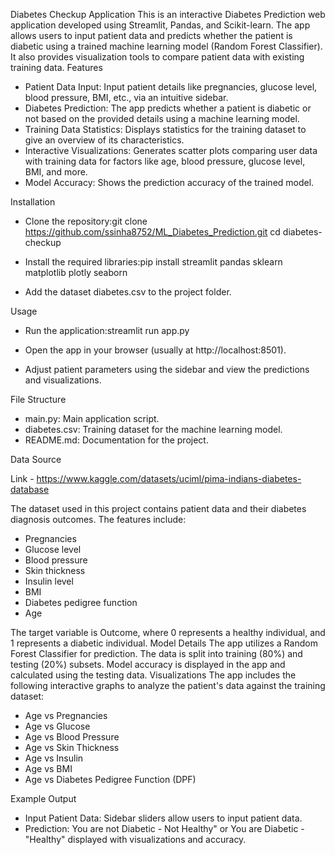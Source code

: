 Diabetes Checkup Application
This is an interactive Diabetes Prediction web application developed using Streamlit, Pandas, and Scikit-learn. The app allows users to input patient data and predicts whether the patient is diabetic using a trained machine learning model (Random Forest Classifier). It also provides visualization tools to compare patient data with existing training data.
Features
- Patient Data Input: Input patient details like pregnancies, glucose level, blood pressure, BMI, etc., via an intuitive sidebar.
- Diabetes Prediction: The app predicts whether a patient is diabetic or not based on the provided details using a machine learning model.
- Training Data Statistics: Displays statistics for the training dataset to give an overview of its characteristics.
- Interactive Visualizations: Generates scatter plots comparing user data with training data for factors like age, blood pressure, glucose level, BMI, and more.
- Model Accuracy: Shows the prediction accuracy of the trained model.

Installation
- Clone the repository:git clone https://github.com/ssinha8752/ML_Diabetes_Prediction.git
cd diabetes-checkup

- Install the required libraries:pip install streamlit pandas sklearn matplotlib plotly seaborn

- Add the dataset diabetes.csv to the project folder.

Usage
- Run the application:streamlit run app.py

- Open the app in your browser (usually at http://localhost:8501).
- Adjust patient parameters using the sidebar and view the predictions and visualizations.

File Structure
- main.py: Main application script.
- diabetes.csv: Training dataset for the machine learning model.
- README.md: Documentation for the project.

Data Source

Link - https://www.kaggle.com/datasets/uciml/pima-indians-diabetes-database

The dataset used in this project contains patient data and their diabetes diagnosis outcomes. The features include:
- Pregnancies
- Glucose level
- Blood pressure
- Skin thickness
- Insulin level
- BMI
- Diabetes pedigree function
- Age

The target variable is Outcome, where 0 represents a healthy individual, and 1 represents a diabetic individual.
Model Details
The app utilizes a Random Forest Classifier for prediction. The data is split into training (80%) and testing (20%) subsets. Model accuracy is displayed in the app and calculated using the testing data.
Visualizations
The app includes the following interactive graphs to analyze the patient's data against the training dataset:
- Age vs Pregnancies
- Age vs Glucose
- Age vs Blood Pressure
- Age vs Skin Thickness
- Age vs Insulin
- Age vs BMI
- Age vs Diabetes Pedigree Function (DPF)

Example Output
- Input Patient Data: Sidebar sliders allow users to input patient data.
- Prediction: You are not Diabetic - Not Healthy" or You are Diabetic - "Healthy" displayed with visualizations and accuracy.
